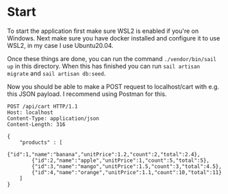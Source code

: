 # Start
To start the application first make sure WSL2 is enabled if you're on Windows. 
Next make sure you have docker installed and configure it to use WSL2, in my case I use Ubuntu20.04.

Once these things are done, you can run the command `./vendor/bin/sail up` in this directory. When this has finished you can run `sail artisan migrate` and `sail artisan db:seed`. 

Now you should be able to make a POST request to localhost/cart with e.g. this JSON payload. I recommend using Postman for this.

```
POST /api/cart HTTP/1.1
Host: localhost
Content-Type: application/json
Content-Length: 316

{
    "products" : [
        {"id":1,"name":"banana","unitPrice":1.2,"count":2,"total":2.4},
        {"id":2,"name":"apple","unitPrice":1,"count":5,"total":5},
        {"id":3,"name":"mango","unitPrice":1.5,"count":3,"total":4.5},
        {"id":4,"name":"orange","unitPrice":1.1,"count":10,"total":11}
    ]
}
```



